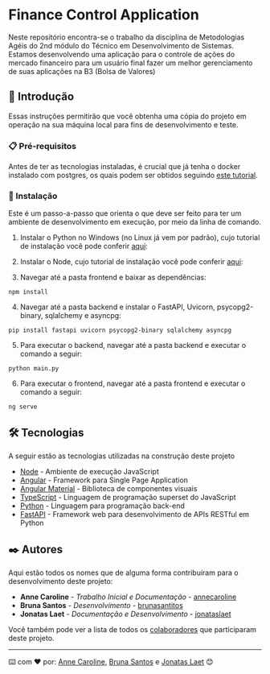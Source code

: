 # Finance Control Application

Neste repositório encontra-se o trabalho da disciplina de Metodologias Agéis do 2nd módulo do Técnico em Desenvolvimento de Sistemas. Estamos desenvolvendo uma aplicação para o controle de ações do mercado financeiro para um usuário final fazer um melhor gerenciamento de suas aplicações na B3 (Bolsa de Valores)


## 🚀 Introdução

Essas instruções permitirão que você obtenha uma cópia do projeto em operação na sua máquina local para fins de desenvolvimento e teste.


### 📋 Pré-requisitos

Antes de ter as tecnologias instaladas, é crucial que já tenha o docker instalado com postgres, os quais podem ser obtidos seguindo [este tutorial](https://felixgilioli.medium.com/como-rodar-um-banco-de-dados-postgres-com-docker-6aecf67995e1).


### 🔧 Instalação

Este é um passo-a-passo que orienta o que deve ser feito para ter um ambiente de desenvolvimento em execução, por meio da linha de comando.

01. Instalar o Python no Windows (no Linux já vem por padrão), cujo tutorial de instalação você pode conferir [aqui](https://python.org.br/instalacao-windows/):

02. Instalar o Node, cujo tutorial de instalação você pode conferir [aqui](https://dicasdejavascript.com.br/instalacao-do-nodejs-e-npm-no-windows-passo-a-passo/):

03. Navegar até a pasta frontend e baixar as dependências:

```
npm install
```

04. Navegar até a pasta backend e instalar o FastAPI, Uvicorn, psycopg2-binary, sqlalchemy e asyncpg:

```
pip install fastapi uvicorn psycopg2-binary sqlalchemy asyncpg
```

05. Para executar o backend, navegar até a pasta backend e executar o comando a seguir:

```
python main.py
```

06. Para executar o frontend, navegar até a pasta frontend e executar o comando a seguir:

```
ng serve
```


## 🛠️ Tecnologias 

A seguir estão as tecnologias utilizadas na construção deste projeto

* [Node](https://material.angular.io/) - Ambiente de execução JavaScript
* [Angular](https://angular.io/docs) - Framework para Single Page Application
* [Angular Material](https://material.angular.io/) - Biblioteca de componentes visuais
* [TypeScript](https://www.typescriptlang.org/docs/) - Linguagem de programação superset do JavaScript
* [Python](https://docs.python.org/3/) - Linguagem para programação back-end
* [FastAPI](https://fastapi.tiangolo.com/) - Framework web para desenvolvimento de APIs RESTful em Python 


## ✒️ Autores

Aqui estão todos os nomes que de alguma forma contribuíram para o desenvolvimento deste projeto:

* **Anne Caroline** - *Trabalho Inicial e Documentação* - [annecaroline](https://github.com/annecaroline00)
* **Bruna Santos** - *Desenvolvimento* - [brunasantitos](https://github.com/Brunasantitos)
* **Jonatas Laet** - *Documentação e Desenvolvimento* - [jonataslaet](https://github.com/jonataslaet)

Você também pode ver a lista de todos os [colaboradores](https://github.com/annecaroline00/financeControlApplication/graphs/contributors) que participaram deste projeto.


---
⌨️ com ❤️ por: 
[Anne Caroline](https://github.com/annecaroline00), [Bruna Santos](https://github.com/annecaroline00) e [Jonatas Laet](https://github.com/jonataslaet) 😊